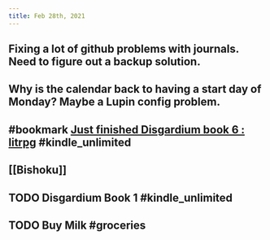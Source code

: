 ```yaml
---
title: Feb 28th, 2021
---
```


## Fixing a lot of github problems with journals. Need to figure out a backup solution.
## Why is the calendar back to having a start day of Monday?  Maybe a Lupin config problem.
## #bookmark [Just finished Disgardium book 6 : litrpg](https://reddit.com/r/litrpg/comments/lud2c7/just_finished_disgardium_book_6/) #kindle_unlimited
## [[Bishoku]]
## TODO Disgardium Book 1 #kindle_unlimited
## TODO Buy Milk #groceries
